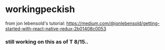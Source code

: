 # workingpeckish
from jon lebensold's tutorial: https://medium.com/@jonlebensold/getting-started-with-react-native-redux-2b01408c0053

### still working on this as of T 8/15..
